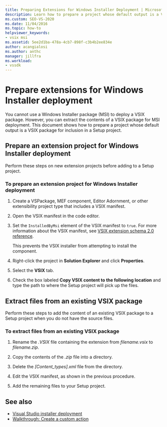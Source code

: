 ```yaml
---
title: Preparing Extensions for Windows Installer Deployment | Microsoft Docs
description: Learn how to prepare a project whose default output is a VSIX package for inclusion in a Setup project.
ms.custom: SEO-VS-2020
ms.date: 11/04/2016
ms.topic: how-to
helpviewer_keywords:
- vsix msi
ms.assetid: 5ee2d1ba-478a-4cb7-898f-c3b4b2ee834e
author: acangialosi
ms.author: anthc
manager: jillfra
ms.workload:
- vssdk
---
```

# Prepare extensions for Windows Installer deployment
You cannot use a Windows Installer package (MSI) to deploy a VSIX package. However, you can extract the contents of a VSIX package for MSI deployment. This document shows how to prepare a project whose default output is a VSIX package for inclusion in a Setup project.

## Prepare an extension project for Windows Installer deployment
 Perform these steps on new extension projects before adding to a Setup project.

### To prepare an extension project for Windows Installer deployment

1. Create a VSPackage, MEF component, Editor Adornment, or other extensibility project type that includes a VSIX manifest.

2. Open the VSIX manifest in the code editor.

3. Set the `InstalledByMsi` element of the VSIX manifest to `true`. For more information about the VSIX manifest, see [VSIX extension schema 2.0 reference](../extensibility/vsix-extension-schema-2-0-reference.md).

     This prevents the VSIX installer from attempting to install the component.

4. Right-click the project in **Solution Explorer** and click **Properties**.

5. Select the **VSIX** tab.

6. Check the box labeled **Copy VSIX content to the following location** and type the path to where the Setup project will pick up the files.

## Extract files from an existing VSIX package
 Perform these steps to add the content of an existing VSIX package to a Setup project when you do not have the source files.

### To extract files from an existing VSIX package

1. Rename the *.VSIX* file containing the extension from *filename.vsix* to *filename.zip*.

2. Copy the contents of the *.zip* file into a directory.

3. Delete the *[Content_types].xml* file from the directory.

4. Edit the VSIX manifest, as shown in the previous procedure.

5. Add the remaining files to your Setup project.

## See also
- [Visual Studio installer deployment](/previous-versions/2kt85ked(v=vs.120))
- [Walkthrough: Create a custom action](/previous-versions/visualstudio/visual-studio-2010/d9k65z2d(v=vs.100))
